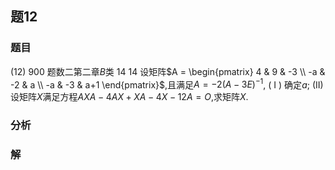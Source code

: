 ## 题12
### 题目
(12) 900 题数二第二章$B$类 14 
14 设矩阵$A = \begin{pmatrix} 4 & 9 & -3 \\ -a & -2 & a \\ -a & -3 & a+1 \end{pmatrix}$,且满足$A = -2(A - 3E)^{-1}$,
( I ) 确定$a$;
(II) 设矩阵$X$满足方程$AXA - 4AX + XA - 4X - 12A = O$,求矩阵$X$.
### 分析

### 解